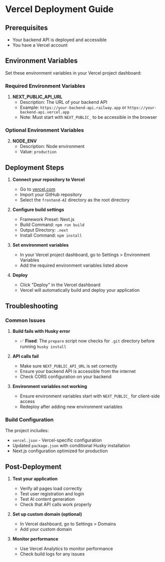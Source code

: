 # Vercel Deployment Guide

## Prerequisites
- Your backend API is deployed and accessible
- You have a Vercel account

## Environment Variables

Set these environment variables in your Vercel project dashboard:

### Required Environment Variables

1. **NEXT_PUBLIC_API_URL**
   - Description: The URL of your backend API
   - Example: `https://your-backend-api.railway.app` or `https://your-backend-api.vercel.app`
   - Note: Must start with `NEXT_PUBLIC_` to be accessible in the browser

### Optional Environment Variables

2. **NODE_ENV**
   - Description: Node environment
   - Value: `production`

## Deployment Steps

1. **Connect your repository to Vercel**
   - Go to [vercel.com](https://vercel.com)
   - Import your GitHub repository
   - Select the `frontend-AI` directory as the root directory

2. **Configure build settings**
   - Framework Preset: Next.js
   - Build Command: `npm run build`
   - Output Directory: `.next`
   - Install Command: `npm install`

3. **Set environment variables**
   - In your Vercel project dashboard, go to Settings > Environment Variables
   - Add the required environment variables listed above

4. **Deploy**
   - Click "Deploy" in the Vercel dashboard
   - Vercel will automatically build and deploy your application

## Troubleshooting

### Common Issues

1. **Build fails with Husky error**
   - ✅ **Fixed**: The `prepare` script now checks for `.git` directory before running `husky install`

2. **API calls fail**
   - Make sure `NEXT_PUBLIC_API_URL` is set correctly
   - Ensure your backend API is accessible from the internet
   - Check CORS configuration on your backend

3. **Environment variables not working**
   - Ensure environment variables start with `NEXT_PUBLIC_` for client-side access
   - Redeploy after adding new environment variables

### Build Configuration

The project includes:
- `vercel.json` - Vercel-specific configuration
- Updated `package.json` with conditional Husky installation
- Next.js configuration optimized for production

## Post-Deployment

1. **Test your application**
   - Verify all pages load correctly
   - Test user registration and login
   - Test AI content generation
   - Check that API calls work properly

2. **Set up custom domain (optional)**
   - In Vercel dashboard, go to Settings > Domains
   - Add your custom domain

3. **Monitor performance**
   - Use Vercel Analytics to monitor performance
   - Check build logs for any issues 